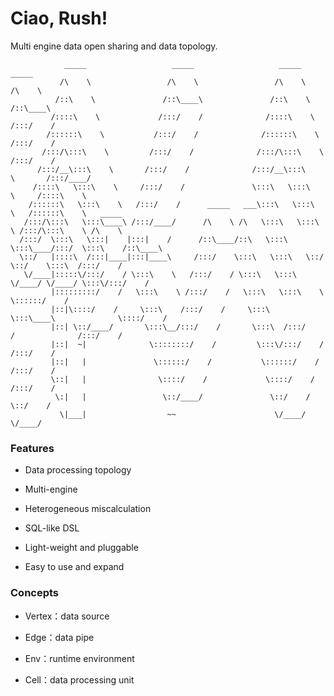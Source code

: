 # Ciao, Rush!

Multi engine data open sharing and data topology.

```shell script
            _____                   _____                   _____                   _____
           /\    \                 /\    \                 /\    \                 /\    \
          /::\    \               /::\____\               /::\    \               /::\____\
         /::::\    \             /:::/    /              /::::\    \             /:::/    /
        /::::::\    \           /:::/    /              /::::::\    \           /:::/    /
       /:::/\:::\    \         /:::/    /              /:::/\:::\    \         /:::/    /
      /:::/__\:::\    \       /:::/    /              /:::/__\:::\    \       /:::/____/
     /::::\   \:::\    \     /:::/    /               \:::\   \:::\    \     /::::\    \
    /::::::\   \:::\    \   /:::/    /      _____   ___\:::\   \:::\    \   /::::::\    \   _____
   /:::/\:::\   \:::\____\ /:::/____/      /\    \ /\   \:::\   \:::\    \ /:::/\:::\    \ /\    \
  /:::/  \:::\   \:::|    |:::|    /      /::\____/::\   \:::\   \:::\____/:::/  \:::\    /::\____\
  \::/   |::::\  /:::|____|:::|____\     /:::/    \:::\   \:::\   \::/    \::/    \:::\  /:::/    /
   \/____|:::::\/:::/    / \:::\    \   /:::/    / \:::\   \:::\   \/____/ \/____/ \:::\/:::/    /
         |:::::::::/    /   \:::\    \ /:::/    /   \:::\   \:::\    \              \::::::/    /
         |::|\::::/    /     \:::\    /:::/    /     \:::\   \:::\____\              \::::/    /
         |::| \::/____/       \:::\__/:::/    /       \:::\  /:::/    /              /:::/    /
         |::|  ~|              \::::::::/    /         \:::\/:::/    /              /:::/    /
         |::|   |               \::::::/    /           \::::::/    /              /:::/    /
         \::|   |                \::::/    /             \::::/    /              /:::/    /
          \:|   |                 \::/____/               \::/    /               \::/    /  
           \|___|                  ~~                      \/____/                 \/____/
```

### Features

- Data processing topology

- Multi-engine

- Heterogeneous miscalculation

- SQL-like DSL

- Light-weight and pluggable

- Easy to use and expand


### Concepts

- Vertex：data source

- Edge：data pipe

- Env：runtime environment

- Cell：data processing unit